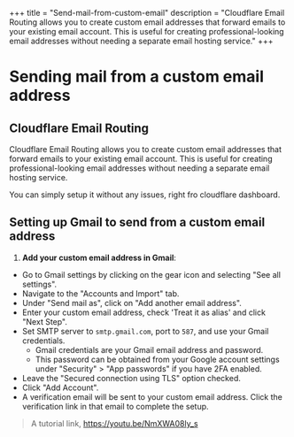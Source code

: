 +++
title = "Send-mail-from-custom-email"
description = "Cloudflare Email Routing allows you to create custom email addresses that forward emails to your existing email account. This is useful for creating professional-looking email addresses without needing a separate email hosting service."
+++

# Sending mail from a custom email address

## Cloudflare Email Routing

Cloudflare Email Routing allows you to create custom email addresses that forward emails to your existing email account. This is useful for creating professional-looking email addresses without needing a separate email hosting service.

You can simply setup it without any issues, right fro cloudflare dashboard.

## Setting up Gmail to send from a custom email address

1. **Add your custom email address in Gmail**:

- Go to Gmail settings by clicking on the gear icon and selecting "See all settings".
- Navigate to the "Accounts and Import" tab.
- Under "Send mail as", click on "Add another email address".
- Enter your custom email address, check 'Treat it as alias' and click "Next Step".
- Set SMTP server to `smtp.gmail.com`, port to `587`, and use your Gmail credentials.
  - Gmail credentials are your Gmail email address and password.
  - This password can be obtained from your Google account settings under "Security" > "App passwords" if you have 2FA enabled.
- Leave the "Secured connection using TLS" option checked.
- Click "Add Account".
- A verification email will be sent to your custom email address. Click the verification link in that email to complete the setup.

> A tutorial link, <https://youtu.be/NmXWA08ly_s>

